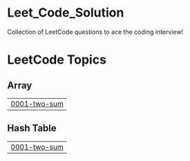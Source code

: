 # Leet_Code_Solution
Collection of LeetCode questions to ace the coding interview!

<!---LeetCode Topics Start-->
# LeetCode Topics
## Array
|  |
| ------- |
| [0001-two-sum](https://github.com/sourabhhanwat/Leet_Code_Solution/tree/master/0001-two-sum) |
## Hash Table
|  |
| ------- |
| [0001-two-sum](https://github.com/sourabhhanwat/Leet_Code_Solution/tree/master/0001-two-sum) |
<!---LeetCode Topics End-->